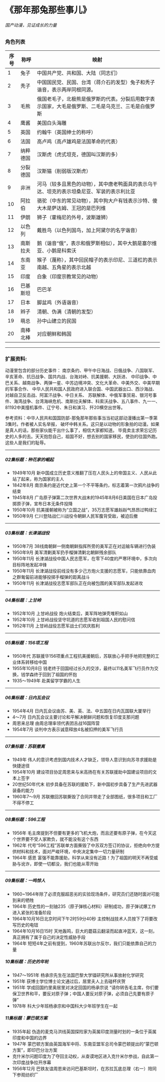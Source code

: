 # 《那年那兔那些事儿》
###### 国产动漫，见证成长的力量

### 角色列表
| 序号 | 称呼 | 映射 |
| --- | --- | --- |
| 1 | 兔子 | 中国共产党、共和国、大陆（同志们）|
| 2 | 秃子 | 中国国民党、民国、台湾（蒋介石的发型）兔子和秃子谐音，表示两岸同根同源。| 
| 3 | 毛熊 | 俄国老毛子，北极熊是俄罗斯的代表。分裂后用数字表示国家，大毛是俄罗斯、二毛是乌克兰、三毛是白俄罗斯 |
| 4 | 鹰酱 | 美国白头海雕 |
| 5 | 英国 | 约翰牛（英国绅士的称呼）|
| 6 | 法国 | 高卢鸡（高卢雄鸡是法国革命的代表）|
| 7 | 纳粹德国 | 汉斯虎（虎式坦克，德国叫汉斯的多）|
| 8 | 分裂德国 | 汉斯猫（削弱版汉斯虎）|
| 9 | 非洲 | 河马（较多且黑色的动物），其中唐老鸭面具的表示乌干达、坦克的表示坦桑尼亚、军装的表示利比亚|
| 10 | 阿拉伯 | 骆驼（中东的常见动物），其中狗大户有钱表示沙特、傻大木是萨达姆、王冠的是巴列维|
| 11 | 伊朗 | 狮子（霍梅尼的外号，波斯雄狮）|
| 12 | 以色列 | 戴胜鸟（以色列国鸟，加上阿黛尔的名字谐音）|
| 13 | 南斯拉夫 | 鹅（谐音“俄”，表示和俄罗斯相似），其中大鹅是塞尔维亚、小鹅是科索沃|
| 14 | 东南亚 | 猴子（蔑称），其中回民帽子的表示印尼、三道杠的表示南越、五角星的表示北越|
| 15 | 印度 | 白象（印度宗教常见的动物）|
| 16 | 巴基斯坦 | 巴巴羊|
| 17 | 日本 | 脚盆鸡（外语谐音）|
| 18 | 辫子 | 清朝、伪满（清朝的发型）|
| 19 | 萌总 | 孙中山建立的民国 |
| 20 | 南棒北棒 | 对应朝鲜和韩国 |

--- 

### 扩展资料:
动漫里包含的部分历史事件：
南京条约、甲午中日海战、日俄战争、八国联军、辛亥革命、抗日战争、国共内战、台海对峙、抗美援朝、大跃进、
中印战争、中巴关系、越南战争、两弹一星、中苏边境冲突、文化大革命、中美外交、中美早期的军事合作、
中华人民共和国人民政府进入联合国、中国武器出口、西沙海战、对越自卫反击战、阿富汗战争、中日关系、
苏联解体、中俄军事贸易、银河号事件、海湾战争、台湾海峡危机、南斯拉夫解体、科索沃战争、五八事件、九一一、
81192中美撞机事件、辽宁号、朱日和演习、歼20横空出世等。

参考资料：中华人民共和国国防部-那兔那年那些事当当初这部动漫播出第一季第3集时。作者被人实名举报，
破坏中韩关系。这只是以动物的形象拍的动漫。如果是真人的话，那些家伙能干出什么事了，相信大家都知道。
毕竟卖主求荣忘记历史的人多的去。天天抱怨自己，祖国不好，想去别的国家移民，使劲的往国外跑。这些人是我们的耻辱。

--- 

##### 02集标题：种花家的崛起
* 1949年10月 新中国成立历史意义推翻了压在人民头上的帝国主义、人民从此站了起来，称为国家的主人
* 1842年8月 南京条约是近代史上第一个不平等条约，标志着第一次鸦片战争的结束
* 1945年8月 广岛原子弹第二次世界大战末的1945年8月6日美国在日本广岛投掷原子弹，宣布日本无条件投降
* 1950年10月 抗美援朝被称为“立国之战”，35万志愿军雄赳赳气昂昂过鸭绿江
* 1950年9月 仁川登陆战仁川战役令朝鲜人民军腹背受敌，被迫后撤

---

##### 03集标题：长津湖战役
* 1950年7月 38线南朝鲜一侧南朝鲜指挥所旁的美军正在对运输车辆进行伪装
* 1950年9月 美军清剿美军扔手榴弹清剿北朝鲜残余部队
* 1950年11月 长津湖战役中国人民志愿军，在零下40度的严寒环境中，多次向目标阵地发起冲锋
* 1950年11月 长津湖战役前线没有多少己方炮火支援的志愿军，只能依靠血肉之群匍匐前进能够投掷手榴弹的距离战斗
* 1950年11月 长津湖战役志愿军部队正在向被包围的美军部队发起进攻

---

##### 04集标题：上甘岭
* 1952年10月 上甘岭战役 炮火结束后，美军阵地弹壳堆积如山
* 1952年10月 上甘岭战役坚守坑道的志愿军收到祖国人民的慰问信
* 1952年11月 上甘岭战役志愿军战士们欢庆胜利

----

##### 05集标题：156项工程
* 1950年代 苏联援华156项重点工程抗美援朝后，苏联放心手把手地把完整的工业体系转移给中国
* 1955年10月8日 钱老终于回国经过长久的交涉，最终以11名美军飞行员作为交换，钱学森终于回到了祖国的怀抱
* 1935～1949年 赴美留学学霸的人生

----

##### 06集标题：日内瓦会议
* 1954年4月 日内瓦会议由苏、美、英、法、中五国在日内瓦国联大厦举行
* 4～7月 日内瓦会议主要讨论和平解决朝鲜问题和恢复印度支那问题
* 周恩来总理 由周总理率领代表团舌战16国阵营
* 1954年7月 谈判中方表示诚意释放4名被扣押的美军飞行员

----

##### 07集标题：苏联撤离
* 1949年 伟人的意识考虑到国内技术人才缺乏，领导人意识到向苏寻求援助是快捷途径
* 1954年10月 建设项目协定周恩来与米高扬在有关苏联援助中国建设项目的文本上签字
* 20世纪50年代末 初步具备在苏联的援助下，新中国初步具备了生产先进武器装备的能力 
* 1960年7～9月 苏联撤回苏联撕毁了合同并带走了全部图纸，很多项目和工厂不得不停工

----

##### 08集标题：596工程
* 1956年 毛主席提到不但要有更多的飞机大炮，而且还要有原子弹，在今天这个世界要不受人家欺负，就不能没有这个东西
* 1962年 代号“596工程”苏联单方面撕毁了中苏双方签订的协议，拒绝向中方提供材料和技术，面对严峻环境，中央决定集中一切力量研制
* 1964年 感恩 富强不能靠援助，科学从来没有近路！为了祖国的明天不再受威胁与讹诈，即使一切都没，我们也能从零开始

----

##### 09集标题：一鸣惊人
* 1960~1964年除了必须克服超恶劣的实验现场条件，研究员们还随时面对可能到来的牺牲
* 1964年 历史性的一刻铀235（原子弹核心材料）研制成功，原子弹试爆工作进入紧张的准备阶段
* 1964年10月16日北京时间下午2时59分40秒 主控制战技术人员按下了将要改写历史的电钮
* 1964年10月16日15时 天地轰鸣，巨大的蘑菇云翻滚而起直冲蓝天，这一刻，真正拥有了属于自己的决定性威胁手段
* 1964年 短短4年之前有提到，1960年苏联出尔反尔，我们只能依靠自己的力量

##### 10集标题：历史的年轮
* 1947～1951年 杨承宗先生在法国巴黎大学镭研究所从事放射化学研究
* 1951年 获博士学位博士论文通过后，居里夫人上去碰杯庆贺
* 1951年 学成回国约里奥居里对决定回国的杨承宗说
“请你转告毛主席，你们要保卫世界和平，要反对原子弹；中国人要反对原子弹，必须自己先要有原子弹”
* 1978年 科大少年班杨承宗和中国科大少年班学生在一起

##### 11集标题：蒙巴顿方案
* 1935年起 伪造的麦克马洪线英国探险家为英属印度测量时划的一条位于英属印度和中国的边界
* 1947年 蒙巴顿方案由英国海军中将、东南亚盟军总司令蒙巴顿提出的“蒙巴顿方案”，即印巴分治方案
* 克什米尔问题印度为了夺回主动权，从查谟地区进入克什米尔参战，自此第一次印度战争拉开序幕
* 1956年12月 巴铁友谊周恩来访问巴基斯坦时，在苏拉瓦底总理（右一）陪同下参观纺织厂

